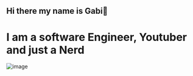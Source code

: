 ## Hi there my name is Gabi👋
# I am a software Engineer, Youtuber and just a Nerd #

![image](https://github.com/Gabi4213/Gabi4213/assets/71651109/6d622a77-4474-4a98-8745-1262a698a472)

<!--
**Gabi4213/Gabi4213** is a ✨ _special_ ✨ repository because its `README.md` (this file) appears on your GitHub profile.

Here are some ideas to get you started:

- 😎 I’m currently working on a real time weather simulator.
- 🌱 I’m currently learning vulcan .o.
- 📫 How to reach me: gabrielamaczynska4213@gmail.com
- ⚡ Fun fact: ...
-->
